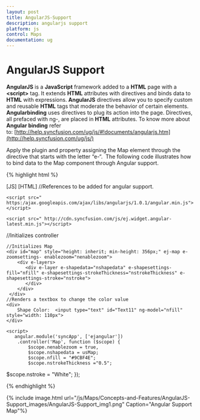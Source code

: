 ```yaml
---
layout: post
title: AngularJS-Support
description: angularjs support
platform: js
control: Maps
documentation: ug
---
```


# AngularJS Support

**AngularJS** is a **JavaScript** framework added to a **HTML** page with a **&lt;script&gt;** tag. It extends **HTML** attributes with directives and binds data to **HTML** with expressions. **AngularJS** directives allow you to specify custom and reusable **HTML** tags that moderate the behavior of certain elements. **Angularbinding** uses directives to plug its action into the page. Directives, all prefaced with ng-, are placed in **HTML** attributes. To know more about **Angular binding** refer  
to: [http://help.syncfusion.com/ug/js/#!documents/angularjs.htm](http://help.syncfusion.com/ug/js/)

Apply the plugin and property assigning the Map element through the directive that starts with the letter “e-“.  The following code illustrates how to bind data to the Map component through Angular support.

{% highlight html %}

 [JS]
[HTML]
//References to be added for angular support.

    <script src=" https:/ajax.googleapis.com/ajax/libs/angularjs/1.0.1/angular.min.js">
    </script>

    <script src=" http://cdn.syncfusion.com/js/ej.widget.angular-latest.min.js"></script>

//Initializes controller
<body ng-controller="Map">

    //Initializes Map
    <div id="map" style="height: inherit; min-height: 356px;" ej-map e-zoomsettings- enablezoom="nenablezoom">
        <div e-layers>
           <div e-layer e-shapedata="nshapedata" e-shapesettings-fill="nfill" e-shapesettings-strokeThickness="nstrokeThickness" e-shapesettings-stroke="nstroke">                                   
           </div>
        </div>
     </div> 
    //Renders a textbox to change the color value
    <div>
        Shape Color:  <input type="text" id="Text11" ng-model="nfill" style="width: 110px">
    </div> 

    <script>
       angular.module('syncApp', ['ejangular'])
        .controller('Map', function ($scope) {                       
            $scope.nenablezoom = true,
            $scope.nshapedata = usMap;                    
            $scope.nfill = "#9CBF4E"; 
            $scope.nstrokeThickness ="0.5";
$scope.nstroke = "White";
});
    </script> 
</body>


{% endhighlight %}



{% include image.html url="/js/Maps/Concepts-and-Features/AngularJS-Support_images/AngularJS-Support_img1.png" Caption="Angular Support Map"%}





